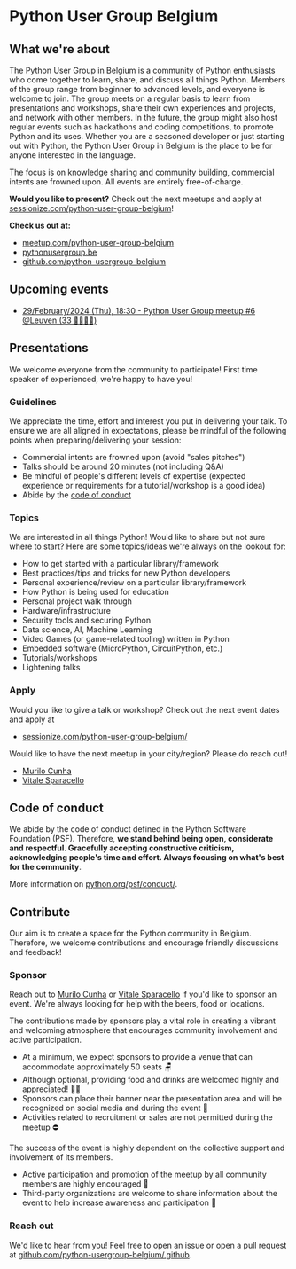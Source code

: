 # Python User Group Belgium

## What we're about

<!-- [[[cog
import cog
import utils

cog.out(
  utils.url2intro("https://api.meetup.com/python-user-group-belgium/")
)
]]] -->
The Python User Group in Belgium is a community of Python enthusiasts who come together to learn, share, and discuss all things Python. Members of the group range from beginner to advanced levels, and everyone is welcome to join. The group meets on a regular basis to learn from presentations and workshops, share their own experiences and projects, and network with other members. In the future, the group might also host regular events such as hackathons and coding competitions, to promote Python and its uses. Whether you are a seasoned developer or just starting out with Python, the Python User Group in Belgium is the place to be for anyone interested in the language.

The focus is on knowledge sharing and community building, commercial intents are frowned upon. All events are entirely free-of-charge.

**Would you like to present?** Check out the next meetups and apply at [sessionize.com/python-user-group-belgium](https://sessionize.com/python-user-group-belgium/)!

**Check us out at:**

* [meetup.com/python-user-group-belgium](https://www.meetup.com/python-user-group-belgium/)
* [pythonusergroup.be](https://pythonusergroup.be/)
* [github.com/python-usergroup-belgium](https://github.com/python-usergroup-belgium)
<!-- [[[end]]] -->

<!-- [[[cog
import cog
import utils

cog.out(
  utils.url2eventstr("https://api.meetup.com/python-user-group-belgium/events/")
)
]]] -->
## Upcoming events

- [29/February/2024 (Thu), 18:30 - Python User Group meetup #6 @Leuven (33 💁‍♀️💁‍♂️)](https://www.meetup.com/python-user-group-belgium/events/298456312/)
<!-- [[[end]]] -->

## Presentations

We welcome everyone from the community to participate! First time speaker of experienced, we're happy to have you!

### Guidelines

We appreciate the time, effort and interest you put in delivering your talk. To ensure we are all aligned in expectations, please be mindful of the following points when preparing/delivering your session:

- Commercial intents are frowned upon (avoid "sales pitches")
- Talks should be around 20 minutes (not including Q&A)
- Be mindful of people's different levels of expertise (expected experience or requirements for a tutorial/workshop is a good idea)
- Abide by the [code of conduct](code-of-conduct)

### Topics

We are interested in all things Python! Would like to share but not sure where to start? Here are some topics/ideas we're always on the lookout for:

- How to get started with a particular library/framework
- Best practices/tips and tricks for new Python developers
- Personal experience/review on a particular library/framework
- How Python is being used for education
- Personal project walk through
- Hardware/infrastructure
- Security tools and securing Python
- Data science, AI, Machine Learning
- Video Games (or game-related tooling) written in Python
- Embedded software (MicroPython, CircuitPython, etc.)
- Tutorials/workshops
- Lightening talks

### Apply

Would you like to give a talk or workshop? Check out the next event dates and apply at

- [sessionize.com/python-user-group-belgium/](https://sessionize.com/python-user-group-belgium/)

Would like to have the next meetup in your city/region? Please do reach out!

- [Murilo Cunha](mailto:murilo.k.s.cunha95@gmail.com)
- [Vitale Sparacello](mailto:vitale.spara@gmail.com)

## Code of conduct

We abide by the code of conduct defined in the Python Software Foundation (PSF). Therefore, **we stand behind being open, considerate and respectful. Gracefully accepting constructive criticism, acknowledging people's time and effort. Always focusing on what's best for the community**.

More information on [python.org/psf/conduct/](https://www.python.org/psf/conduct/).

## Contribute

Our aim is to create a space for the Python community in Belgium. Therefore, we welcome contributions and encourage friendly discussions and feedback!

### Sponsor

Reach out to [Murilo Cunha](mailto:murilo.k.s.cunha95@gmail.com) or [Vitale Sparacello](mailto:vitale.spara@gmail.com) if you'd like to sponsor an event. We're always looking for help with the beers, food or locations.

The contributions made by sponsors play a vital role in creating a vibrant and welcoming atmosphere that encourages community involvement and active participation.

- At a minimum, we expect sponsors to provide a venue that can accommodate approximately 50 seats 🪑
- Although optional, providing food and drinks are welcomed highly and appreciated! 🍕🍻
- Sponsors can place their banner near the presentation area and will be recognized on social media and during the event 👏
- Activities related to recruitment or sales are not permitted during the meetup ⛔️

The success of the event is highly dependent on the collective support and involvement of its members.

- Active participation and promotion of the meetup by all community members are highly encouraged 📣
- Third-party organizations are welcome to share information about the event to help increase awareness and participation 🤝

### Reach out

We'd like to hear from you! Feel free to open an issue or open a pull request at [github.com/python-usergroup-belgium/.github](https://github.com/python-usergroup-belgium/.github).
